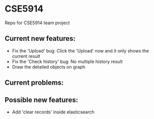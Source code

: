# CSE5914
Repo for CSE5914 team project

## Current new features:
- Fix the 'Upload' bug: Click the 'Upload' now and it only shows the current result
- Fix the 'Check history' bug: No multiple history result
- Draw the detailed objects on graph

## Current problems:


## Possible new features:
- Add 'clear records' inside elasticsearch
